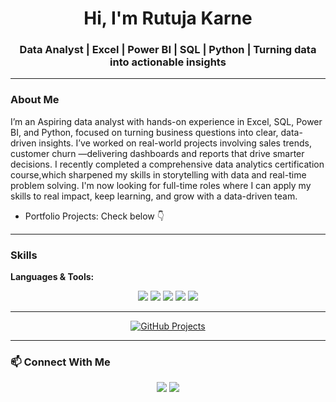 <h1 align="center">Hi, I'm Rutuja Karne</h1>
<h3 align="center">Data Analyst | Excel | Power BI | SQL | Python | Turning data into actionable insights</h3>

---

### About Me
I’m an Aspiring data analyst with hands-on experience in Excel, SQL, Power BI, and Python, focused on turning business questions into clear, data-driven insights.
I’ve worked on real-world projects involving sales trends, customer churn —delivering dashboards and reports that drive smarter decisions.
I recently completed a comprehensive data analytics certification course,which sharpened my skills in storytelling with data and real-time problem solving.
I'm now looking for full-time roles where I can apply my skills to real impact, keep learning, and grow with a data-driven team.
  
- Portfolio Projects: Check below 👇


---


### Skills
**Languages & Tools:**  
<p align="center">
  <img src="https://img.shields.io/badge/-Excel-217346?style=for-the-badge&logo=microsoft-excel&logoColor=white" />
  <img src="https://img.shields.io/badge/-MySQL-4479A1?style=for-the-badge&logo=mysql&logoColor=white" />
  <img src="https://img.shields.io/badge/-Power%20BI-F2C811?style=for-the-badge&logo=power-bi&logoColor=black" />
  <img src="https://img.shields.io/badge/-Python-3776AB?style=for-the-badge&logo=python&logoColor=white" />
  <img src="https://img.shields.io/badge/-Jupyter-F37626?style=for-the-badge&logo=jupyter&logoColor=white" />
</p>


---


<p align="center">
  <a href="https://github.com/Rutujakarne22?tab=repositories">
    <img src="https://img.shields.io/badge/-Check_out_projects-181717?style=for-the-badge&logo=github&logoColor=white" alt="GitHub Projects"/>
  </a>
</p>





---

### 📫 Connect With Me
<p align="center">
  <a href="mailto:rutujakarne826@gmail.com"><img src="https://img.shields.io/badge/-Email-D14836?style=for-the-badge&logo=gmail&logoColor=white" /></a>
  <a href="https://www.linkedin.com/in/rutuja-data-analyst/"><img src="https://img.shields.io/badge/-LinkedIn-0077B5?style=for-the-badge&logo=linkedin&logoColor=white" /></a>
</p>
